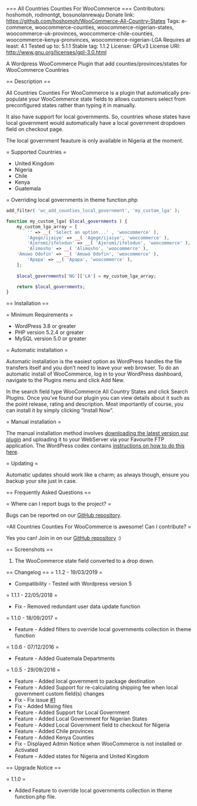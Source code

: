 === All Countries Counties For WooCommerce ===
Contributors: hoshomoh, rodmontgt, bosunolanrewaju
Donate link: https://github.com/hoshomoh/WooCommerce-All-Country-States <Just star the repo>
Tags: e-commerce, woocommerce-counties, woocommerce-nigerian-states, woocommerce-uk-provinces, woocommerce-chile-counties, woocommerce-kenya-pronvinces, woocommerce-nigerian-LGA
Requires at least: 4.1
Tested up to: 5.1.1
Stable tag: 1.1.2
License: GPLv3
License URI: http://www.gnu.org/licenses/gpl-3.0.html

A Wordpress WooCommerce Plugin that add counties/provinces/states for WooCommerce Countries

== Description ==

All Countries Counties For WooCommerce is a plugin that automatically pre-populate your WooCommerce state fields to allows customers select from preconfigured states rather than typing it in manually.

It also have support for local governments. So, countries whose states have local government would automatically have a local government dropdown field on checkout page.

The local government feauture is only available in Nigeria at the moment.

= Supported Countries =

* United Kingdom
* Nigeria
* Chile
* Kenya
* Guatemala

= Overriding local governments in theme function.php

```php
add_filter( 'wc_add_counties_local_government', 'my_custom_lga' );

function my_custom_lga( $local_governments ) { 
    my_custom_lga_array = [
        '' => __( 'Select an option...' , 'woocommerce' ),
        'Agege/ijaiye' => __( 'Agege/ijaiye', 'woocommerce' ),
        'Ajeromi/ifelodun' => __( 'Ajeromi/ifelodun', 'woocommerce' ),
        'Alimosho' => __( 'Alimosho', 'woocommerce' ),
	'Amuwo Odofin' => __( 'Amuwo Odofin', 'woocommerce' ),
        'Apapa' => __( 'Apapa', 'woocommerce' ),
    ];
    
    $local_governments['NG']['LA'] = my_custom_lga_array;

    return $local_governments;
}
```

== Installation ==

= Minimum Requirements =

* WordPress 3.8 or greater
* PHP version 5.2.4 or greater
* MySQL version 5.0 or greater

= Automatic installation =

Automatic installation is the easiest option as WordPress handles the file transfers itself and you don’t need to leave your web browser. To do an automatic install of WooCommerce, log in to your WordPress dashboard, navigate to the Plugins menu and click Add New.

In the search field type WooCommerce All Country States and click Search Plugins. Once you’ve found our plugin you can view details about it such as the point release, rating and description. Most importantly of course, you can install it by simply clicking “Install Now”.

= Manual installation =

The manual installation method involves [downloading the latest version our plugin](https://github.com/hoshomoh/WooCommerce-All-Country-States/releases) and uploading it to your WebServer via your Favourite FTP application. The WordPress codex contains [instructions on how to do this here](http://codex.wordpress.org/Managing_Plugins#Manual_Plugin_Installation).

= Updating =

Automatic updates should work like a charm; as always though, ensure you backup your site just in case.

== Frequently Asked Questions ==

= Where can I report bugs to the project? =

Bugs can be reported on our [GitHub repository](https://github.com/hoshomoh/WooCommerce-All-Country-States/issues).

=All Countries Counties For WooCommerce is awesome! Can I contribute? =

Yes you can! Join in on our [GitHub repository](https://github.com/hoshomoh/WooCommerce-All-Country-States) :)

== Screenshots ==

1. The WooCommerce state field converted to a drop down.

== Changelog ==
= 1.1.2 - 19/03/2019 =
* Compatibility - Tested with Wordpress version 5

= 1.1.1 - 22/05/2018 =
* Fix - Removed redundant user data update function

= 1.1.0 - 18/09/2017 =
* Feature - Added filters to override local governments collection in theme function

= 1.0.6 - 07/12/2016 =
* Feature - Added Guatemala Departments

= 1.0.5 - 29/09/2016 =
* Feature - Added local government to package destination
* Feature - Added Support for re-calculating shipping fee when local government custom field(s) changes
* Fix - Fix issue [#1](https://github.com/hoshomoh/All-Countries-Counties-For-WooCommerce/issues/1)
* Fix - Added Mixing files
* Feature - Added Support for Local Government
* Feature - Added Local Government for Nigerian States
* Feature - Added Local Government field to checkout for Nigeria
* Feature - Added Chile provinces
* Feature - Added Kenya Counties
* Fix - Displayed Admin Notice when WooCommerce is not installed or Activated
* Feature - Added states for Nigeria and United Kingdom

== Upgrade Notice ==

= 1.1.0 =
* Added Feature to override local governments collection in theme function.php file.
